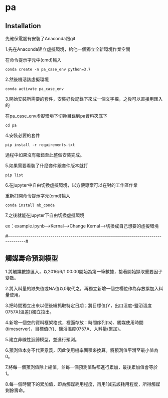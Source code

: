# pa
## Installation
先確保電腦有安裝了Anaconda跟git

1.先在Anaconda建立虛擬環境，給他一個獨立全新環境作業空間

在命令提示字元中(cmd)輸入
```
conda create -n pa_case_env python=3.7
```
2.然後機活該虛擬環境
```
conda activate pa_case_env
```
3.開始安裝所需要的套件，安裝好後記錄下來成一個文字檔，之後可以直接用匯入的

在pa_case_env虛擬環境下切換目錄到pa資料夾底下
```
cd pa
```
4.安裝必要的套件
```
pip install -r requirements.txt
```
過程中如果沒有報錯至此整個安裝完成。

5.如果需要看裝了什麼套件跟套件版本就打
```
pip list
```
6.在jupyter中自由切換虛擬環境，以方便專案可以在對的工作區作業

重新打開命令提示字元(cmd)輸入
```
conda install nb_conda
```
7.之後就能在jupyter下自由切換虛擬環境

ex：example.ipynb-->Kernal-->Change Kernal-->切換成自己想要的虛擬環境

#--------------------------------------------------------------------------------------#

## 觸媒壽命預測模型
1.將觸媒數據匯入，以2016/6/1 00:00開始為第一筆數據，接著開始擷取重要因子變數。

2.將入料量的缺失值或NA值以0取代之。再獨立新增一個空欄位作為存放累加入料量使用。

3.把時間獨立出來以便後續抓取特定日期；將目標值(Y，出口溫度-鹽浴溫度0757A(溫差))獨立拉出。

4.新增一個空的資料框架格式，裡面存放：時間序列(ts)、觸媒使用時間(timeserver)，目標值(Y)、鹽浴溫度0757A、入料量(累加)。

5.建立非線性迴歸模型，並進行預測。

6.預測值本身不代表意義，因此使用機率面積來換算。將預測值平滑至最小值為0。

7.將每一個預測值除上總值，並每一個預測值點都進行累加，最後累加值會等於1。

8.每一個時間下的累加值，即為觸媒耗用程度，再用1減去該耗用程度，所得觸媒剩餘壽命。
